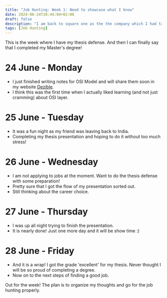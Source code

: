 ```yaml
---
title: "Job Hunting: Week 1: Need to showcase what I know"
date: 2024-06-24T20:44:04+02:00
draft: false
description: "I am back to square one as the the company which I had talked about last week, also decided to not go forward with the application. On to learning something useful. For real!"
tags: [Job Hunting]
---
```


This is the week where I have my thesis defense. And then I can finally say that I completed my Master's degree!

# 24 June - Monday

- I just finished writing notes for OSI Model and will share them soon in my website [Dezible](https://www.dezible.com).
- I think this was the first time when I actually liked learning (and not just cramming) about OSI layer.

# 25 June - Tuesday

- It was a fun night as my friend was leaving back to India.
- Completing my thesis presentation and hoping to do it without too much stress!

# 26 June - Wednesday

- I am not applying to jobs at the moment. Want to do the thesis defense with some preparation!
- Pretty sure that I got the flow of my presentation sorted out.
- Still thinking about the career choice.

# 27 June - Thursday

- I was up all night trying to finish the presentation.
- It is nearly done! Just one more day and it will be show time :) 

# 28 June - Friday

- And it is a wrap! I got the grade 'excellent' for my thesis. Never thought I will be so proud of completing a degree.
- Now on to the next steps of finding a good job.

Out for the week! The plan is to organize my thoughts and go for the job hunting properly.

